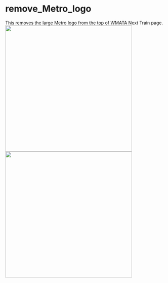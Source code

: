 # remove_Metro_logo
This removes the large Metro logo from the top of WMATA Next Train page.
<img src="https://user-images.githubusercontent.com/125122551/224526686-dd682436-f0f7-48b9-ba4b-76364f25b3c6.jpg" width="400">
<img src="https://user-images.githubusercontent.com/125122551/224526687-4f9b4aa2-dc3f-402c-a4ab-c229eed175d8.jpg" width="400">

